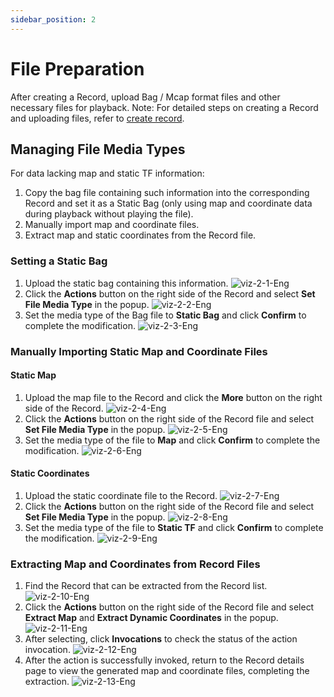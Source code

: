 ```yaml
---
sidebar_position: 2
---
```


# File Preparation

After creating a Record, upload Bag / Mcap format files and other necessary files for playback.
Note: For detailed steps on creating a Record and uploading files, refer to [create record](i18n/en/docusaurus-plugin-content-docs/current/4-recipes/4-record/1-create-record.md).

## Managing File Media Types

For data lacking map and static TF information:
1. Copy the bag file containing such information into the corresponding Record and set it as a Static Bag (only using map and coordinate data during playback without playing the file).
2. Manually import map and coordinate files.
3. Extract map and static coordinates from the Record file.

### Setting a Static Bag

1. Upload the static bag containing this information.
![viz-2-1-Eng](../img/viz-2-1-Eng.png)
2. Click the **Actions** button on the right side of the Record and select **Set File Media Type** in the popup.
![viz-2-2-Eng](../img/viz-2-2-Eng.png)
3. Set the media type of the Bag file to **Static Bag** and click **Confirm** to complete the modification.
![viz-2-3-Eng](../img/viz-2-3-Eng.png)

### Manually Importing Static Map and Coordinate Files

#### Static Map

1. Upload the map file to the Record and click the **More** button on the right side of the Record.
![viz-2-4-Eng](../img/viz-2-4-Eng.png)
2. Click the **Actions** button on the right side of the Record file and select **Set File Media Type** in the popup.
![viz-2-5-Eng](../img/viz-2-5-Eng.png)
3. Set the media type of the file to **Map** and click **Confirm** to complete the modification.
![viz-2-6-Eng](../img/viz-2-6-Eng.png)

#### Static Coordinates

1. Upload the static coordinate file to the Record.
![viz-2-7-Eng](../img/viz-2-7-Eng.png)
2. Click the **Actions** button on the right side of the Record file and select **Set File Media Type** in the popup.
![viz-2-8-Eng](../img/viz-2-8-Eng.png)
3. Set the media type of the file to **Static TF** and click **Confirm** to complete the modification.
![viz-2-9-Eng](../img/viz-2-9-Eng.png)

### Extracting Map and Coordinates from Record Files

1. Find the Record that can be extracted from the Record list.
![viz-2-10-Eng](../img/viz-2-10-Eng.png)
2. Click the **Actions** button on the right side of the Record file and select **Extract Map** and **Extract Dynamic Coordinates** in the popup.
![viz-2-11-Eng](../img/viz-2-11-Eng.png)
3. After selecting, click **Invocations** to check the status of the action invocation.
![viz-2-12-Eng](../img/viz-2-12-Eng.png)
4. After the action is successfully invoked, return to the Record details page to view the generated map and coordinate files, completing the extraction.
![viz-2-13-Eng](../img/viz-2-13-Eng.png)

